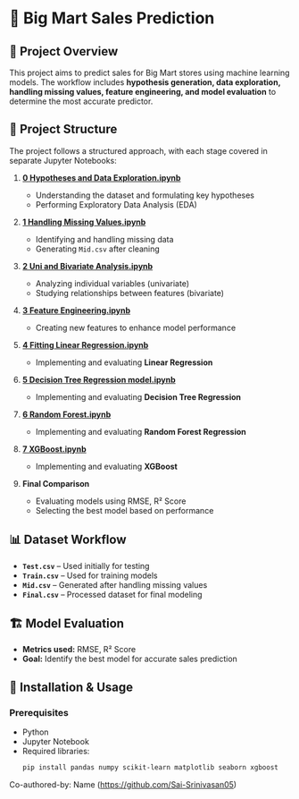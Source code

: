 # 🏪 Big Mart Sales Prediction  

## 📌 Project Overview  
This project aims to predict sales for Big Mart stores using machine learning models. The workflow includes **hypothesis generation, data exploration, handling missing values, feature engineering, and model evaluation** to determine the most accurate predictor.  

## 📂 Project Structure  
The project follows a structured approach, with each stage covered in separate Jupyter Notebooks:  

1. **[0 Hypotheses and Data Exploration.ipynb](0%20Hypotheses%20and%20Data%20Exploration.ipynb)**  
   - Understanding the dataset and formulating key hypotheses  
   - Performing Exploratory Data Analysis (EDA)  

2. **[1 Handling Missing Values.ipynb](1%20Handling%20Missing%20Values.ipynb)**  
   - Identifying and handling missing data  
   - Generating `Mid.csv` after cleaning  

3. **[2 Uni and Bivariate Analysis.ipynb](2%20Uni%20and%20Bivariate%20Analysis.ipynb)**  
   - Analyzing individual variables (univariate)  
   - Studying relationships between features (bivariate)  

4. **[3 Feature Engineering.ipynb](3%20Feature%20Engineering.ipynb)**  
   - Creating new features to enhance model performance  

5. **[4 Fitting Linear Regression.ipynb](4%20Fitting%20Linear%20Regression.ipynb)**  
   - Implementing and evaluating **Linear Regression**  

6. **[5 Decision Tree Regression model.ipynb](5%20Decision%20Tree%20Regression%20model.ipynb)**  
   - Implementing and evaluating **Decision Tree Regression**  

7. **[6 Random Forest.ipynb](6%20Random%20Forest.ipynb)**  
   - Implementing and evaluating **Random Forest Regression**  

8. **[7 XGBoost.ipynb](7%20XGBoost.ipynb)**  
   - Implementing and evaluating **XGBoost**  

9. **Final Comparison**  
   - Evaluating models using RMSE, R² Score  
   - Selecting the best model based on performance  

## 📊 Dataset Workflow  
- **`Test.csv`** – Used initially for testing  
- **`Train.csv`** – Used for training models  
- **`Mid.csv`** – Generated after handling missing values  
- **`Final.csv`** – Processed dataset for final modeling  

## 🏗️ Model Evaluation  
- **Metrics used:** RMSE, R² Score  
- **Goal:** Identify the best model for accurate sales prediction  

## 🚀 Installation & Usage  
### Prerequisites  
- Python  
- Jupyter Notebook  
- Required libraries:  
  ```bash
  pip install pandas numpy scikit-learn matplotlib seaborn xgboost
Co-authored-by: Name (https://github.com/Sai-Srinivasan05)

